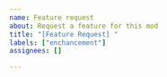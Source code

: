 ```yaml
---
name: Feature request
about: Request a feature for this mod
title: "[Feature Request] "
labels: ["enchancement"]
assignees: []

---
```

